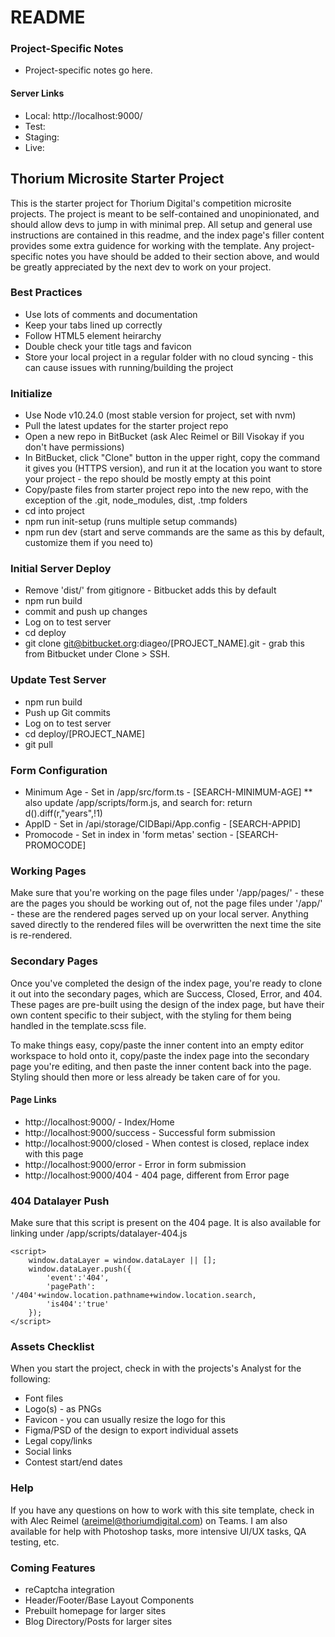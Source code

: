 # README #

### Project-Specific Notes ###
* Project-specific notes go here.

#### Server Links ####
* Local: http://localhost:9000/
* Test: 
* Staging: 
* Live: 

## Thorium Microsite Starter Project ##

This is the starter project for Thorium Digital's competition microsite projects.  The project is meant to be self-contained and unopinionated, and should allow devs to jump in with minimal prep.  All setup and general use instructions are contained in this readme, and the index page's filler content provides some extra guidence for working with the template.  Any project-specific notes you have should be added to their section above, and would be greatly appreciated by the next dev to work on your project.

### Best Practices ###
* Use lots of comments and documentation
* Keep your tabs lined up correctly
* Follow HTML5 element heirarchy
* Double check your title tags and favicon
* Store your local project in a regular folder with no cloud syncing - this can cause issues with running/building the project

### Initialize ###
* Use Node v10.24.0 (most stable version for project, set with nvm)
* Pull the latest updates for the starter project repo
* Open a new repo in BitBucket (ask Alec Reimel or Bill Visokay if you don't have permissions)
* In BitBucket, click "Clone" button in the upper right, copy the command it gives you (HTTPS version), and run it at the location you want to store your project - the repo should be mostly empty at this point
* Copy/paste files from starter project repo into the new repo, with the exception of the .git, node_modules, dist, .tmp folders
* cd into project
* npm run init-setup (runs multiple setup commands)
* npm run dev (start and serve commands are the same as this by default, customize them if you need to)

### Initial Server Deploy ###
* Remove 'dist/' from gitignore - Bitbucket adds this by default
* npm run build
* commit and push up changes
* Log on to test server
* cd deploy
* git clone git@bitbucket.org:diageo/[PROJECT_NAME].git - grab this from Bitbucket under Clone > SSH.

### Update Test Server ###
* npm run build
* Push up Git commits
* Log on to test server
* cd deploy/[PROJECT_NAME]
* git pull

### Form Configuration ###
* Minimum Age - Set in /app/src/form.ts - [SEARCH-MINIMUM-AGE]
** also update /app/scripts/form.js, and search for: return d().diff(r,"years",!1)
* AppID - Set in /api/storage/CIDBapi/App.config - [SEARCH-APPID]
* Promocode - Set in index in 'form metas' section - [SEARCH-PROMOCODE]

### Working Pages ###
Make sure that you're working on the page files under '/app/pages/' - these are the pages you should be working out of, not the page files under '/app/' - these are the rendered pages served up on your local server.  Anything saved directly to the rendered files will be overwritten the next time the site is re-rendered. 

### Secondary Pages ###
Once you've completed the design of the index page, you're ready to clone it out into the secondary pages, which are Success, Closed, Error, and 404. These pages are pre-built using the design of the index page, but have their own content specific to their subject, with the styling for them being handled in the template.scss file. 

To make things easy, copy/paste the inner content into an empty editor workspace to hold onto it, copy/paste the index page into the secondary page you're editing, and then paste the inner content back into the page.  Styling should then more or less already be taken care of for you.

#### Page Links ####
* http://localhost:9000/ - Index/Home
* http://localhost:9000/success - Successful form submission
* http://localhost:9000/closed - When contest is closed, replace index with this page
* http://localhost:9000/error - Error in form submission
* http://localhost:9000/404 - 404 page, different from Error page

### 404 Datalayer Push ###
Make sure that this script is present on the 404 page.  It is also available for linking under /app/scripts/datalayer-404.js

    <script>
        window.dataLayer = window.dataLayer || [];
        window.dataLayer.push({
            'event':'404',
            'pagePath': '/404'+window.location.pathname+window.location.search,
            'is404':'true'
        });
    </script>

### Assets Checklist ###
When you start the project, check in with the projects's Analyst for the following:

* Font files
* Logo(s) - as PNGs
* Favicon - you can usually resize the logo for this
* Figma/PSD of the design to export individual assets
* Legal copy/links
* Social links
* Contest start/end dates

### Help ###
If you have any questions on how to work with this site template, check in with Alec Reimel (areimel@thoriumdigital.com) on Teams. I am also available for help with Photoshop tasks, more intensive UI/UX tasks, QA testing, etc.

### Coming Features ###
* reCaptcha integration
* Header/Footer/Base Layout Components
* Prebuilt homepage for larger sites
* Blog Directory/Posts for larger sites

